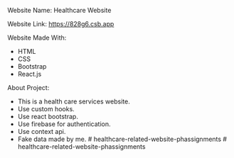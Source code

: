 Website Name: Healthcare Website

Website Link: https://828g6.csb.app

Website Made With:

- HTML
- CSS
- Bootstrap
- React.js

About Project:

- This is a health care services website.
- Use custom hooks.
- Use react bootstrap.
- Use firebase for authentication.
- Use context api.
- Fake data made by me.
#   h e a l t h c a r e - r e l a t e d - w e b s i t e - p h a s s i g n m e n t s  
 #   h e a l t h c a r e - r e l a t e d - w e b s i t e - p h a s s i g n m e n t s  
 